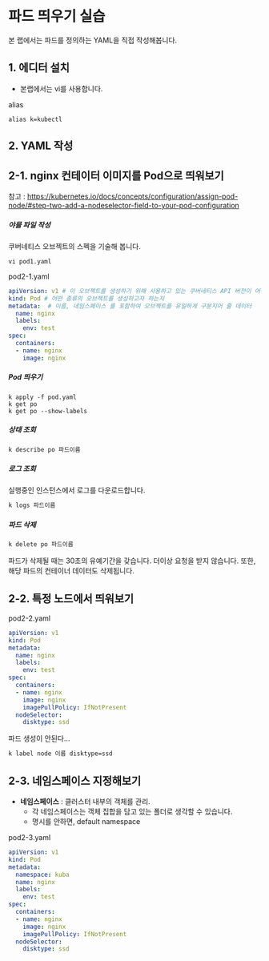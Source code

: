 # 파드 띄우기 실습

본 랩에서는 파드를 정의하는 YAML을 직접 작성해봅니다.

## 1. 에디터 설치

- 본랩에서는 vi를 사용합니다.

alias
```shell
alias k=kubectl
```

## 2. YAML 작성

## 2-1. nginx 컨테이터 이미지를 Pod으로 띄워보기

참고 : https://kubernetes.io/docs/concepts/configuration/assign-pod-node/#step-two-add-a-nodeselector-field-to-your-pod-configuration

##### 야믈 파일 작성

쿠버네티스 오브젝트의 스펙을 기술해 봅니다.

```shell
vi pod1.yaml
```

pod2-1.yaml
```yaml
apiVersion: v1 # 이 오브젝트를 생성하기 위해 사용하고 있는 쿠버네티스 API 버전이 어떤 것인지
kind: Pod # 어떤 종류의 오브젝트를 생성하고자 하는지
metadata:  # 이름, 네임스페이스 를 포함하여 오브젝트를 유일하게 구분지어 줄 데이터
  name: nginx
  labels:
    env: test
spec:
  containers:
  - name: nginx
    image: nginx
```

##### Pod 띄우기
```shell
k apply -f pod.yaml
k get po
k get po --show-labels
```

##### 상태 조회
```sh
k describe po 파드이름
```

##### 로그 조회

실행중인 인스턴스에서 로그를 다운로드합니다.

```sh
k logs 파드이름
```


##### 파드 삭제
```sh
k delete po 파드이름
```

파드가 삭제될 때는 30초의 유예기간을 갖습니다. 더이상 요청을 받지 않습니다.
또한, 해당 파드의 컨테이너 데이터도 삭제됩니다.

## 2-2. 특정 노드에서 띄워보기

pod2-2.yaml

```yaml
apiVersion: v1
kind: Pod
metadata:
  name: nginx
  labels:
    env: test
spec:
  containers:
  - name: nginx
    image: nginx
    imagePullPolicy: IfNotPresent
  nodeSelector:
    disktype: ssd
```

파드 생성이 안된다...

```sh
k label node 이름 disktype=ssd
```

## 2-3. 네임스페이스 지정해보기

- **네임스페이스** : 클러스터 내부의 객체를 관리.
  - 각 네임스페이스는 객체 집합을 담고 있는 폴더로 생각할 수 있습니다.
  - 명시를 안하면, default namespace


pod2-3.yaml

```yaml
apiVersion: v1
kind: Pod
metadata:
  namespace: kuba
  name: nginx
  labels:
    env: test
spec:
  containers:
  - name: nginx
    image: nginx
    imagePullPolicy: IfNotPresent
  nodeSelector:
    disktype: ssd
```
